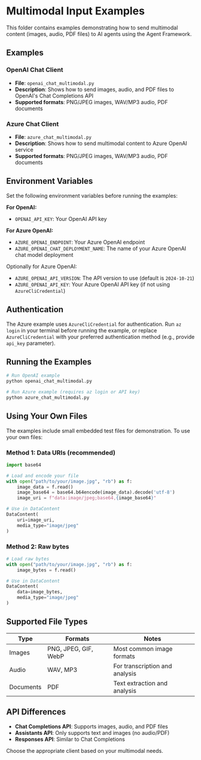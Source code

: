 # Multimodal Input Examples

This folder contains examples demonstrating how to send multimodal content (images, audio, PDF files) to AI agents using the Agent Framework.

## Examples

### OpenAI Chat Client

- **File**: `openai_chat_multimodal.py`
- **Description**: Shows how to send images, audio, and PDF files to OpenAI's Chat Completions API
- **Supported formats**: PNG/JPEG images, WAV/MP3 audio, PDF documents

### Azure Chat Client

- **File**: `azure_chat_multimodal.py`
- **Description**: Shows how to send multimodal content to Azure OpenAI service
- **Supported formats**: PNG/JPEG images, WAV/MP3 audio, PDF documents

## Environment Variables

Set the following environment variables before running the examples:

**For OpenAI:**
- `OPENAI_API_KEY`: Your OpenAI API key

**For Azure OpenAI:**
- `AZURE_OPENAI_ENDPOINT`: Your Azure OpenAI endpoint
- `AZURE_OPENAI_CHAT_DEPLOYMENT_NAME`: The name of your Azure OpenAI chat model deployment

Optionally for Azure OpenAI:
- `AZURE_OPENAI_API_VERSION`: The API version to use (default is `2024-10-21`)
- `AZURE_OPENAI_API_KEY`: Your Azure OpenAI API key (if not using `AzureCliCredential`)

## Authentication

The Azure example uses `AzureCliCredential` for authentication. Run `az login` in your terminal before running the example, or replace `AzureCliCredential` with your preferred authentication method (e.g., provide `api_key` parameter).

## Running the Examples

```bash
# Run OpenAI example
python openai_chat_multimodal.py

# Run Azure example (requires az login or API key)
python azure_chat_multimodal.py
```

## Using Your Own Files

The examples include small embedded test files for demonstration. To use your own files:

### Method 1: Data URIs (recommended)

```python
import base64

# Load and encode your file
with open("path/to/your/image.jpg", "rb") as f:
    image_data = f.read()
    image_base64 = base64.b64encode(image_data).decode('utf-8')
    image_uri = f"data:image/jpeg;base64,{image_base64}"

# Use in DataContent
DataContent(
    uri=image_uri,
    media_type="image/jpeg"
)
```

### Method 2: Raw bytes

```python
# Load raw bytes
with open("path/to/your/image.jpg", "rb") as f:
    image_bytes = f.read()

# Use in DataContent
DataContent(
    data=image_bytes,
    media_type="image/jpeg"
)
```

## Supported File Types

| Type      | Formats              | Notes                          |
| --------- | -------------------- | ------------------------------ |
| Images    | PNG, JPEG, GIF, WebP | Most common image formats      |
| Audio     | WAV, MP3             | For transcription and analysis |
| Documents | PDF                  | Text extraction and analysis   |

## API Differences

- **Chat Completions API**: Supports images, audio, and PDF files
- **Assistants API**: Only supports text and images (no audio/PDF)
- **Responses API**: Similar to Chat Completions

Choose the appropriate client based on your multimodal needs.
